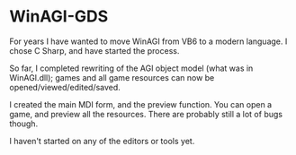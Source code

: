 # WinAGI-GDS
For years I have wanted to move WinAGI from VB6 to a modern language. I chose C Sharp, and have started the process.

So far, I completed rewriting of the AGI object model (what was in WinAGI.dll); games and all game resources can now be opened/viewed/edited/saved.

I created the main MDI form, and the preview function. You can open a game, and preview all the resources. There are probably still a lot of bugs though.

I haven't started on any of the editors or tools yet.


